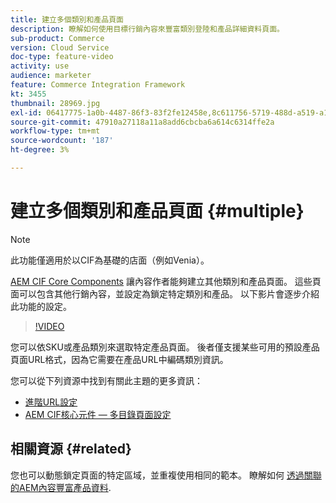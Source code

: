```yaml
---
title: 建立多個類別和產品頁面
description: 瞭解如何使用目標行銷內容來豐富類別登陸和產品詳細資料頁面。
sub-product: Commerce
version: Cloud Service
doc-type: feature-video
activity: use
audience: marketer
feature: Commerce Integration Framework
kt: 3455
thumbnail: 28969.jpg
exl-id: 06417775-1a0b-4487-86f3-83f2fe12458e,8c611756-5719-488d-a519-a12c5c90c614
source-git-commit: 47910a27118a11a8add6cbcba6a614c6314ffe2a
workflow-type: tm+mt
source-wordcount: '187'
ht-degree: 3%

---
```


# 建立多個類別和產品頁面 {#multiple}

>[!NOTE]
>
> 此功能僅適用於以CIF為基礎的店面（例如Venia）。

[AEM CIF Core Components](https://github.com/adobe/aem-core-cif-components) 讓內容作者能夠建立其他類別和產品頁面。 這些頁面可以包含其他行銷內容，並設定為鎖定特定類別和產品。 以下影片會逐步介紹此功能的設定。

>[!VIDEO](https://video.tv.adobe.com/v/28969/?quality=12)

您可以依SKU或產品類別來選取特定產品頁面。 後者僅支援某些可用的預設產品頁面URL格式，因為它需要在產品URL中編碼類別資訊。

您可以從下列資源中找到有關此主題的更多資訊：

- [進階URL設定](../configuring/advanced-url-configuration.md)
- [AEM CIF核心元件 — 多目錄頁面設定](https://github.com/adobe/aem-core-cif-components/wiki/configuration#multi-catalog-page-template-configuration)

## 相關資源 {#related}

您也可以動態鎖定頁面的特定區域，並重複使用相同的範本。 瞭解如何 [透過關聯的AEM內容豐富產品資料](./enrich-product-associated-content.md).
